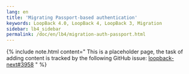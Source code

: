 ```yaml
---
lang: en
title: 'Migrating Passport-based authentication'
keywords: LoopBack 4.0, LoopBack 4, LoopBack 3, Migration
sidebar: lb4_sidebar
permalink: /doc/en/lb4/migration-auth-passport.html
---
```


{% include note.html content="
This is a placeholder page, the task of adding content is tracked by the
following GitHub issue:
[loopback-next#3958](https://github.com/strongloop/loopback-next/issues/3958)
" %}
